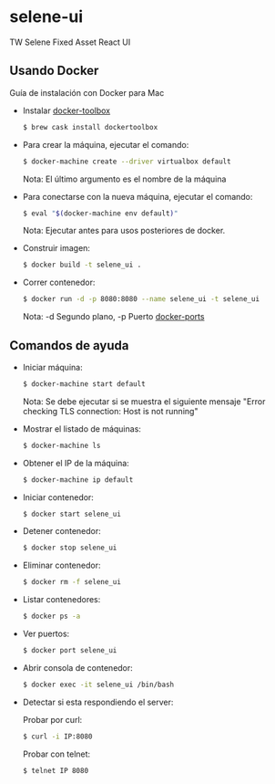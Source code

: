 # selene-ui
TW Selene Fixed Asset React UI

## Usando Docker
Guía de instalación con Docker para Mac
- Instalar [docker-toolbox]

  ```sh
  $ brew cask install dockertoolbox
  ```

- Para crear la máquina, ejecutar el comando:

  ```sh
  $ docker-machine create --driver virtualbox default
  ```

  Nota: El último argumento es el nombre de la máquina

- Para conectarse con la nueva máquina, ejecutar el comando:

  ```sh
  $ eval "$(docker-machine env default)"
  ```

  Nota: Ejecutar antes para usos posteriores de docker.

- Construir imagen:

  ```sh
  $ docker build -t selene_ui .
  ```

- Correr contenedor:

  ```sh
  $ docker run -d -p 8080:8080 --name selene_ui -t selene_ui
  ```

  Nota: -d Segundo plano, -p Puerto [docker-ports]

## Comandos de ayuda
- Iniciar máquina:

  ```sh
  $ docker-machine start default
  ```

  Nota: Se debe ejecutar si se muestra el siguiente mensaje "Error checking TLS connection: Host is not running"

- Mostrar el listado de máquinas:

  ```sh
  $ docker-machine ls
  ```

- Obtener el IP de la máquina:​

  ```sh
  $ docker-machine ip default
  ```

- Iniciar contenedor:​

  ```sh
  $ docker start selene_ui
  ```

- Detener contenedor:​

  ```sh
  $ docker stop selene_ui
  ```

- Eliminar contenedor:​

  ```sh
  $ docker rm -f selene_ui
  ```

- Listar contenedores:

  ```sh
  $ docker ps -a
  ```

- Ver puertos:

  ```sh
  $ docker port selene_ui
  ```

- Abrir consola de contenedor:

  ```sh
  $ docker exec -it selene_ui /bin/bash
  ```

- Detectar si esta respondiendo el server:

  Probar por curl:

  ```sh
  $ curl -i IP:8080
  ```

  Probar con telnet:

  ```sh
  $ telnet IP 8080
  ```


[docker-toolbox]: (https://docs.docker.com/machine/get-started/)
[docker-ports]: (https://docs.docker.com/engine/installation/mac/#access-container-ports)
